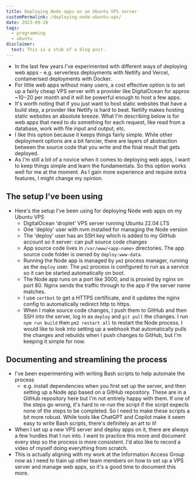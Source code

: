 ```yaml
---
title: Deploying Node apps on an Ubuntu VPS server
customPermalink: /deploying-node-ubuntu-vps/
date: 2023-09-28
tags:
  - programming
  - ubuntu
disclaimer:
  text: This is a stub of a blog post.
---
```


- In the last few years I've experimented with different ways of deploying web
  apps - e.g. serverless deployments with Netlify and Vercel, containerised
  deployments with Docker.
- For little web apps without many users, a cost effective option is to set up a
  fairly cheap VPS server with a provider like DigitalOcean for approx ~$10-$20
  per month and it will be powerful enough to host a few apps.
- It's worth noting that if you just want to host static websites that have a
  build step, a provider like Netlify is hard to beat. Netlify makes hosting
  static websites an absolute breeze. What I'm describing below is for web apps
  that need to do something for each request, like read from a database, work with
  file input and output, etc.
- I like this option because it keeps things fairly simple. While other
  deployment options are a bit fancier, there are layers of abstraction between
  the source code that you write and the final result that gets deployed.
- As I'm still a bit of a novice when it comes to deploying web apps, I want to
  keep things simple and learn the fundamentals. So this option works well for
  me at the moment. As I gain more experience and require extra features, I might
  change my opinion.

## The setup I've been using

- Here's the setup I've been using for deploying Node web apps on my Ubuntu VPS
  - DigitalOcean 'droplet' VPS server running Ubuntu 22.04 LTS
  - One 'deploy' user with nvm installed for managing the Node version
  - The 'deploy' user has an SSH key which is added to my GitHub account so it
    server:
    can pull source code changes
  - App source code lives in `/var/www/<app-name>` directories. The app
    source code folder is owned by `deploy:www-data`.
  - Running the Node app is managed by `pm2` process manager, running as the
    `deploy` user. The `pm2` process is configured to run as a service so it can be started automatically on boot.
  - The Node app runs on a port like 3000, and is proxied by nginx on port 80. Nginx sends the traffic through to the app if the server name matches.
  - I use `certbot` to get a HTTPS certificate, and it updates the nginx
    config to automatically redirect http to https.
  - When I make source code changes, I push them to GitHub and then SSH into
    the server, log in as `deploy` and `git pull` the changes. I run `npm run
build` then `pm2 restart all` to restart the Node process. I would like to
    look into setting up a webhook that automatically pulls the changes and
    rebuilds when I push changes to GitHub, but I'm keeping it simple for now.

## Documenting and streamlining the process

- I've been experimenting with writing Bash scripts to help automate the process
  - e.g. install dependencies when you first set up the server, and then setting
    up a Node app based on a GitHub repository. These are in a GitHub repository
    here but I'm not entirely happy with them. If one of the steps go wrong,
    it's hard to re-run the script if the script expects none of the steps to be
    completed. So I need to make these scripts a bit more robust. While tools like
    ChatGPT and Copilot make it seem easy to write Bash scripts, there's
    definitely an art to it!
- When I set up a new VPS server and deploy apps on it, there are always a few
  hurdles that I run into. I want to practice this more and document every step so
  the process is more consistent. I'd also like to record a video of myself doing
  everything from scratch.
- This is actually aligning with my work at the Information Access Group now as
  I need to train up other team members on how to set up a VPS server and manage
  web apps, so it's a good time to document this more.
